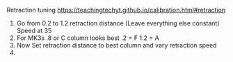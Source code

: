 


Retraction tuning https://teachingtechyt.github.io/calibration.html#retraction

1. Go from 0.2 to 1.2 retraction distance (Leave everything else constant) Speed at 35
2. For MK3s .8 or C column looks best .2 = F 1.2 = A
3. Now Set retraction distance to best column and vary retraction speed
4. 
<!--stackedit_data:
eyJoaXN0b3J5IjpbMTI0NjkyNTAxOV19
-->